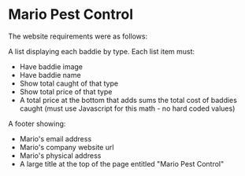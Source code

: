 # Mario Pest Control

The website requirements were as follows:

A list displaying each baddie by type. Each list item must:

- Have baddie image
- Have baddie name
- Show total caught of that type
- Show total price of that type
- A total price at the bottom that adds sums the total cost of baddies caught
(must use Javascript for this math - no hard coded values)

A footer showing:

- Mario's email address
- Mario's company website url
- Mario's physical address
- A large title at the top of the page entitled "Mario Pest Control"
